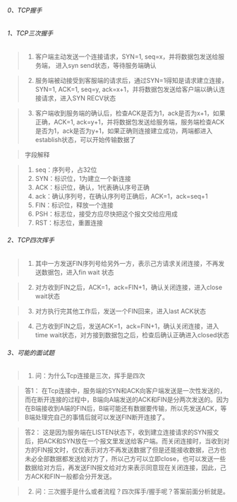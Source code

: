 ###### 0、TCP握手
###### 1、TCP三次握手
> 1. 客户端主动发送一个连接请求，SYN=1, seq=x，并将数据包发送给服务端， 进入syn send状态，等待服务端确认

> 2. 服务端被动接受到客服端的请求后，通过SYN=1得知是请求建立连接，SYN=1, ACK=1, seq=y, ack=x+1，并将数据包发送给客户端以确认连接请求，进入SYN RECV状态

> 3. 客户端收到服务端的确认后，检查ACK是否为1，ack是否为x+1，如果正确，ACK=1, ack=y+1，并将数据包发送给服务端，服务端检查ACK是否为1，ack是否为y+1，如果正确则连接建立成功，两端都进入establish状态，可以开始传输数据了

> 字段解释

> 1. seq：序列号，占32位
> 2. SYN：标识位，1为建立一个新连接
> 3. ACK：标识位，确认，1代表确认序号正确
> 4. ack：确认序列号，在确认序列号正确后，ACK=1，ack=seq+1
> 5. FIN：标识位，释放一个连接
> 6. PSH：标志位，接受方应尽快把这个报文交给应用成
> 7. RST：标志位，重置连接

###### 2、TCP四次挥手
> 1. 其中一方发送FIN序列号给另外一方，表示己方请求关闭连接，不再发送数据包，进入fin wait 状态

> 2. 对方收到FIN之后，ACK=1，ack=FIN+1，确认关闭连接，进入close wait状态

> 3. 对方执行完其他工作后，发送一个FIN回来，进入last ACK状态

> 4. 己方收到FIN之后，发送ACK=1，ack=FIN+1，确认关闭连接，进入time wait状态，对方接到数据包之后，检查后确认正确进入closed状态


###### 3、可能的面试题

> 1. 问：为什么Tcp连接是三次，挥手是四次

> 答1：
> 在Tcp连接中，服务端的SYN和ACK向客户端发送是一次性发送的，而在断开连接的过程中，B端向A端发送的ACK和FIN是分两次发送的。因为在B端接收到A端的FIN后，B端可能还有数据要传输，所以先发送ACK，等B端处理完自己的事情后就可以发送FIN断开连接了。


> 答2：
> 这是因为服务端在LISTEN状态下，收到建立连接请求的SYN报文后，把ACK和SYN放在一个报文里发送给客户端。而关闭连接时，当收到对方的FIN报文时，仅仅表示对方不再发送数据了但是还能接收数据，己方也未必全部数据都发送给对方了，所以己方可以立即close，也可以发送一些数据给对方后，再发送FIN报文给对方来表示同意现在关闭连接，因此，己方ACK和FIN一般都会分开发送。

> 2. 问：三次握手是什么或者流程？四次挥手/握手呢？答案前面分析就是。